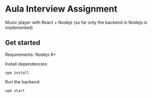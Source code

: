 # Aula Interview Assignment

Music player with React + Nodejs (so far only the backend in Nodejs is implemented)

## Get started

Requirements: Nodejs 8+

Install dependencies:

```
npm install
```

Run the backend:

```
npm start
```
